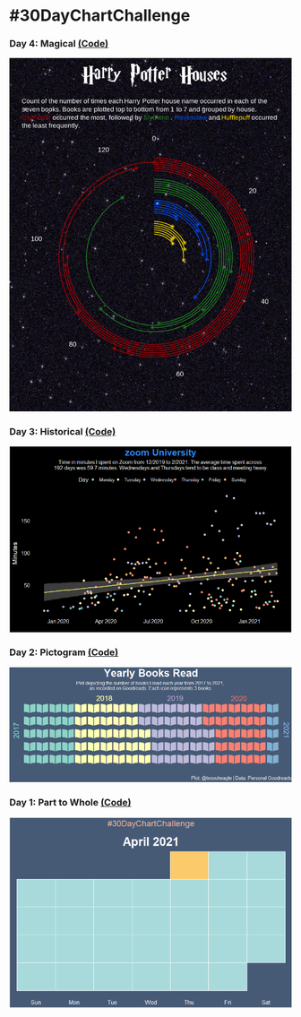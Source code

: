 # #30DayChartChallenge

### Day 4: Magical [(Code)](https://github.com/tessaeagle/30daychartchallenge/blob/main/Code/Day_4.R)
![alt text](https://github.com/tessaeagle/30daychartchallenge/blob/main/Plots/Day_4.png "Count of the number of times each Harry Potter house name occurred in each of the seven books. Books are plotted top to bottom from 1 to 7 and grouped by house. Gryffindor occurred the most, followed by Slytherin. Ravenclaw  and Hufflepuff occurred the least frequently. Starry black background with red, green, blue, and yellow spiral lines indicating the count of occurrences")

### Day 3: Historical [(Code)](https://github.com/tessaeagle/30daychartchallenge/blob/main/Code/Day_3.R)
![alt text](https://github.com/tessaeagle/30daychartchallenge/blob/main/Plots/Day_3.png "Scatter plot depicting the time I've spent on Zoom in the past year. Each day of the week is represented in a different rainbow color on a black background. A yellow trend line indicates an upward trend in minutes spent on zoom")

### Day 2: Pictogram [(Code)](https://github.com/tessaeagle/30daychartchallenge/blob/main/Code/Day_2.R)
![alt text](https://github.com/tessaeagle/30daychartchallenge/blob/main/Plots/Day_2.png "A pictogram using books as icons to represent the number of books I read from 2017 to 2021. Each year is represented by a different color and counts as 3 books. I read the most books in 2018 and have read 15 in 2021")

### Day 1: Part to Whole [(Code)](https://github.com/tessaeagle/30daychartchallenge/blob/main/Code/Day_1.R)
![alt text](https://github.com/tessaeagle/30daychartchallenge/blob/main/Plots/Day_1.png "")

